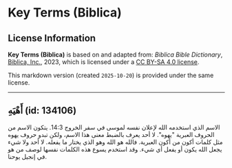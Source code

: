 # Key Terms (Biblica)

## License Information

**Key Terms (Biblica)** is based on and adapted from: _Biblica Bible Dictionary_, [Biblica, Inc.](https://www.biblica.com/), 2023, which is licensed under a [CC BY-SA 4.0 license](https://creativecommons.org/licenses/by-sa/4.0/legalcode.en).

This markdown version (created `2025-10-20`) is provided under the same license.



--------------------------------

## أَهْيَهِ (id: 134106)

الاسم الذي استخدمه الله لإعلان نفسه لموسى في سفر الخروج 14:3\. يتكون الاسم من الحروف العبرية "يهوه". لا أحد يعرف بالضبط معنى هذا الاسم، ولكن تبدو حروف يهوه مثل كلمات أكون من أكون العبرية. فالله هو الله وهو الذي يختار ما يفعله. لا أحد ولا شيء يجعل الله يكون أو يفعل أي شيء. وقد استخدم يسوع هذه الكلمات نفسها لوصف من هو في إنجيل يوحنا.


